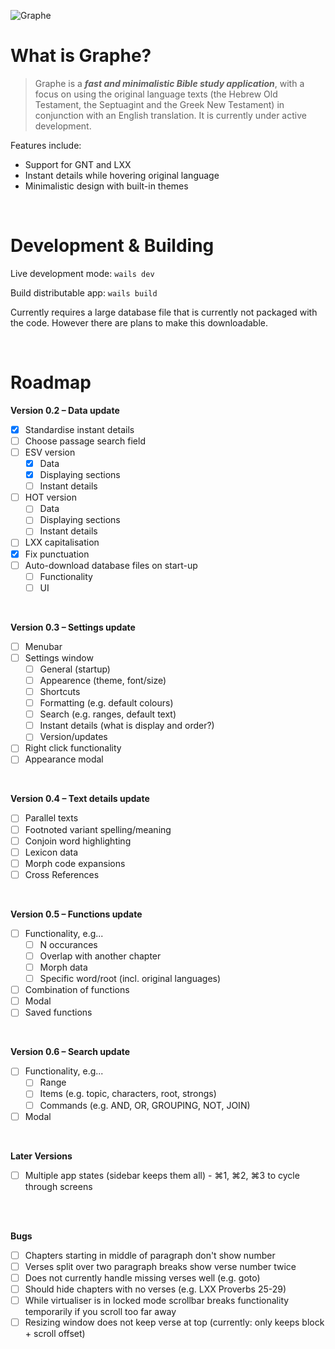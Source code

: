 ![Graphe](https://raw.githubusercontent.com/gabrielaravena32/graphe-app/main/build/banner.png)
<br />

# What is Graphe?

> Graphe is a **_fast and minimalistic Bible study application_**, with a focus on using the original language texts (the Hebrew Old Testament, the Septuagint and the Greek New Testament) in conjunction with an English translation. It is currently under active development.

Features include:

- Support for GNT and LXX
- Instant details while hovering original language
- Minimalistic design with built-in themes

<br/>

# Development & Building

Live development mode: `wails dev`

Build distributable app: `wails build`

Currently requires a large database file that is currently not packaged with the code. However there are plans to make this downloadable.

<br/>

# Roadmap

**Version 0.2 – Data update**

- [x] Standardise instant details
- [ ] Choose passage search field
- [ ] ESV version
  - [x] Data
  - [x] Displaying sections
  - [ ] Instant details
- [ ] HOT version
  - [ ] Data
  - [ ] Displaying sections
  - [ ] Instant details
- [ ] LXX capitalisation
- [x] Fix punctuation
- [ ] Auto-download database files on start-up
  - [ ] Functionality
  - [ ] UI

<br/>

**Version 0.3 – Settings update**

- [ ] Menubar
- [ ] Settings window
  - [ ] General (startup)
  - [ ] Appearence (theme, font/size)
  - [ ] Shortcuts
  - [ ] Formatting (e.g. default colours)
  - [ ] Search (e.g. ranges, default text)
  - [ ] Instant details (what is display and order?)
  - [ ] Version/updates
- [ ] Right click functionality
- [ ] Appearance modal

<br/>

**Version 0.4 – Text details update**

- [ ] Parallel texts
- [ ] Footnoted variant spelling/meaning
- [ ] Conjoin word highlighting
- [ ] Lexicon data
- [ ] Morph code expansions
- [ ] Cross References

<br/>

**Version 0.5 – Functions update**

- [ ] Functionality, e.g...
  - [ ] N occurances
  - [ ] Overlap with another chapter
  - [ ] Morph data
  - [ ] Specific word/root (incl. original languages)
- [ ] Combination of functions
- [ ] Modal
- [ ] Saved functions

<br/>

**Version 0.6 – Search update**

- [ ] Functionality, e.g...
  - [ ] Range
  - [ ] Items (e.g. topic, characters, root, strongs)
  - [ ] Commands (e.g. AND, OR, GROUPING, NOT, JOIN)
- [ ] Modal

<br/>

**Later Versions**

- [ ] Multiple app states (sidebar keeps them all) - ⌘1, ⌘2, ⌘3 to cycle through screens

<br/><br/>

**Bugs**

- [ ] Chapters starting in middle of paragraph don't show number
- [ ] Verses split over two paragraph breaks show verse number twice
- [ ] Does not currently handle missing verses well (e.g. goto)
- [ ] Should hide chapters with no verses (e.g. LXX Proverbs 25-29)
- [ ] While virtualiser is in locked mode scrollbar breaks functionality temporarily if you scroll too far away
- [ ] Resizing window does not keep verse at top (currently: only keeps block + scroll offset)
